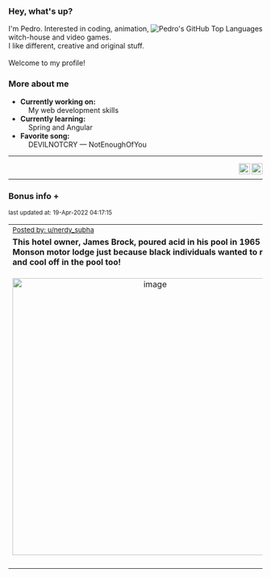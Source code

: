 ### Hey, what's up?
<img align="right" alt="Pedro's GitHub Top Languages" src="https://github-readme-stats.vercel.app/api/top-langs/?username=PedrosUsername&exclude_repo=HW2&layout=compact" />

I'm Pedro. Interested in coding, animation, witch-house and video games.<br>
I like different, creative and original stuff.<br><br>
Welcome to my profile!

### More about me
- **Currently working on:**  
&nbsp;&nbsp;&nbsp;&nbsp;My web development skills
- **Currently learning:**  
&nbsp;&nbsp;&nbsp;&nbsp;Spring and Angular
- **Favorite song:**  
&nbsp;&nbsp;&nbsp;&nbsp;DEVILNOTCRY — NotEnoughOfYou
___
[<img align="right" alt="LinkedIn" width="22px" src="https://cdn.jsdelivr.net/npm/simple-icons@v3/icons/linkedin.svg" />][linkedin]
&nbsp;&nbsp;
[<img align="right" alt="Email" width="22px" src="https://cdn.jsdelivr.net/npm/simple-icons@v3/icons/gmail.svg" />][gmail]
___

### Bonus info +

<p align="left"><sub>last updated at: 19-Apr-2022 04:17:15</sub></p>

|   |
| --- |
| <sub>[Posted by: u/nerdy_subha][source]</sub> |
| **This hotel owner, James Brock, poured acid in his pool in 1965 at the Monson motor lodge just because black individuals wanted to relax and cool off in the pool too!** | 
|<p align="center"> <img alt="image" src="https://i.redd.it/21bvgkprs3t81.png" width="550" /> </p>|
|   |

  



  
  
  
[linkedin]: https://linkedin.com/in/pedro-h-r-gomes-8a487b14a/
[gmail]: mailto:pilique11@gmail.com
[source]: https://www.reddit.com/r/interestingasfuck/comments/u1zopw/this_hotel_owner_james_brock_poured_acid_in_his/
[PushshiftAPI]: https://github.com/pushshift/api